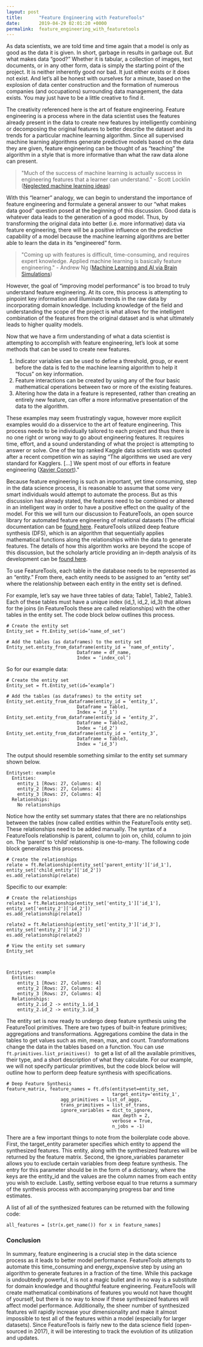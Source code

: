 ```yaml
---
layout: post
title:      "Feature Engineering with FeatureTools"
date:       2019-04-29 02:01:20 +0000
permalink:  feature_engineering_with_featuretools
---
```



As data scientists, we are told time and time again that a model is only as good as the data it is given. In short, garbage in results in garbage out. But what makes data “good?” Whether it is tabular, a collection of images, text documents, or in any other form, data is simply the starting point of the project. It is neither inherently good nor bad. It just either exists or it does not exist. And let’s all be honest with ourselves for a minute, based on the explosion of data center construction and the formation of numerous companies (and occupations) surrounding data management, the data exists. You may just have to be a little creative to find it.

The creativity referenced here is the art of feature engineering. Feature engineering is a process where in the data scientist uses the features already present in the data to create new features by intelligently combining or decomposing the original features to better describe the dataset and its trends for a particular machine learning algorithm. Since all supervised machine learning algorithms generate predictive models based on the data they are given, feature engineering can be thought of as “teaching” the algorithm in a style that is more informative than what the raw data alone can present.

> "Much of the success of machine learning is actually success in engineering features that a learner can understand." - Scott Locklin ([Neglected machine learning ideas](https://scottlocklin.wordpress.com/2014/07/22/neglected-machine-learning-ideas/))
> 

With this “learner” analogy, we can begin to understand the importance of feature engineering and formulate a general answer to our “what makes data good” question posed at the beginning of this discussion. Good data is whatever data leads to the generation of a good model. Thus, by transforming the original data into better (i.e. more informative) data via feature engineering, there will be a positive influence on the predictive capability of a model because the machine learning algorithms are better able to learn the data in its “engineered” form.

> "Coming up with features is difficult, time-consuming, and requires expert knowledge. Applied machine learning is basically feature engineering." - Andrew Ng ([Machine Learning and AI via Brain Simulations](https://forum.stanford.edu/events/2011/2011slides/plenary/2011plenaryNg.pdf))
> 

However, the goal of “improving model performance” is too broad to truly understand feature engineering. At its core, this process is attempting to pinpoint key information and illuminate trends in the raw data by incorporating domain knowledge. Including knowledge of the field and understanding the scope of the project is what allows for the intelligent combination of the features from the original dataset and is what ultimately leads to higher quality models. 

Now that we have a firm understanding of what a data scientist is attempting to accomplish with feature engineering, let’s look at some methods that can be used to create new features.

1. Indicator variables can be used to define a threshold, group, or event before the data is fed to the machine learning algorithm to help it “focus” on key information.
2. Feature interactions can be created by using any of the four basic mathematical operations between two or more of the existing features.
3. Altering how the data in a feature is represented, rather than creating an entirely new feature, can offer a more informative presentation of the data to the algorithm.

These examples may seem frustratingly vague, however more explicit examples would do a disservice to the art of feature engineering. This process needs to be individually tailored to each project and thus there is no one right or wrong way to go about engineering features. It requires time, effort, and a sound understanding of what the project is attempting to answer or solve. One of the top ranked Kaggle data scientists was quoted after a recent competition win as saying “The algorithms we used are very standard for Kagglers. […] We spent most of our efforts in feature engineering ([Xavier Conort](http://blog.kaggle.com/2013/04/10/qa-with-xavier-conort/))."

Because feature engineering is such an important, yet time consuming, step in the data science process, it is reasonable to assume that some very smart individuals would attempt to automate the process. But as this discussion has already stated, the features need to be combined or altered in an intelligent way in order to have a positive effect on the quality of the model. For this we will turn our discussion to FeatureTools, an open source library for automated feature engineering of relational datasets (The official documentation can be [found here](https://docs.featuretools.com/index.html). FeatureTools utilized deep feature synthesis (DFS), which is an algorithm that sequentially applies mathematical functions along the relationships within the data to generate features. The details of how this algorithm works are beyond the scope of this discussion, but the scholarly article providing an in-depth analysis of its development can be [found here](http://www.jmaxkanter.com/static/papers/DSAA_DSM_2015.pdf).

To use FeatureTools, each table in the database needs to be represented as an “entity.” From there, each entity needs to be assigned to an “entity set” where the relationship between each entity in the entity set is defined.

For example, let’s say we have three tables of data; Table1, Table2, Table3. Each of these tables must have a unique index (id_1, id_2, id_3) that allows for the joins (in FeatureTools these are called relationships) with the other tables in the entity set. The code block below outlines this process.

```
# Create the entity set
Entity_set = ft.Entity_set(id=’name_of_set’)

# Add the tables (as dataframes) to the entity set
Entity_set.entity_from_dataframe(entity_id = ‘name_of_entity’,
				          Dataframe = df_name,
				          Index = ‘index_col’)
```

So for our example data:

```
# Create the entity set
Entity_set = ft.Entity_set(id=’example’)

# Add the tables (as dataframes) to the entity set
Entity_set.entity_from_dataframe(entity_id = ‘entity_1’,
				          Dataframe = Table1,
				          Index = ‘id_1’)
Entity_set.entity_from_dataframe(entity_id = ‘entity_2’,
				          Dataframe = Table2,
				          Index = ‘id_2’)
Entity_set.entity_from_dataframe(entity_id = ‘entity_3’,
				          Dataframe = Table3,
				          Index = ‘id_3’)
```

The output should resemble something similar to the entity set summary shown below.

```
Entityset: example
  Entities:
    entity_1 [Rows: 27, Columns: 4]
    entity_2 [Rows: 27, Columns: 4]
    entity_3 [Rows: 27, Columns: 4]
  Relationships:
    No relationships
```

Notice how the entity set summary states that there are no relationships between the tables (now called entities within the FeatureTools entity set). These relationships need to be added manually. The syntax of a FeatureTools relationship is parent, column to join on, child, column to join on. The ‘parent’ to ‘child’ relationship is one-to-many. The following code block generalizes this process.

```
# Create the relationships
relate = ft.Relationship(entity_set['parent_entity']['id_1'], entity_set['child_entity']['id_2'])
es.add_relationship(relate)
```

Specific to our example:

```
# Create the relationships
relate1 = ft.Relationship(entity_set['entity_1']['id_1'], entity_set['entity_2']['id_2'])
es.add_relationship(relate1)

relate2 = ft.Relationship(entity_set['entity_3']['id_3'], entity_set['entity_2']['id_2'])
es.add_relationship(relate2)

# View the entity set summary
Entity_set



Entityset: example
  Entities:
    entity_1 [Rows: 27, Columns: 4]
    entity_2 [Rows: 27, Columns: 4]
    entity_3 [Rows: 27, Columns: 4]
  Relationships:
    entity_2.id_2 -> entity_1.id_1
    entity_2.id_2 -> entity_3.id_3

```

The entity set is now ready to undergo deep feature synthesis using the FeatureTool primitives. There are two types of built-in feature primitives; aggregations and transformations. Aggregations combine the data in the tables to get values such as min, mean, max, and count. Transformations change the data in the tables based on a function. You can use `ft.primitives.list_primitives() ` to get a list of all the available primitives, their type, and a short description of what they calculate. For our example, we will not specify particular primitives, but the code block below will outline how to perform deep feature synthesis with specifications.

```
# Deep Feature Synthesis
feature_matrix, feature_names = ft.dfs(entityset=entity_set,
                                       target_entity='entity_1',
		            agg_primitives = list_of_aggs,
		            trans_primitives = list_of_trans,
		            ignore_variables = dict_to_ignore,
                                       max_depth = 2, 
                                       verbose = True, 
                                       n_jobs = -1)
```

There are a few important things to note from the boilerplate code above. First, the target_entity parameter specifies which entity to append the synthesized features. This entity, along with the synthesized features will be returned by the feature matrix. Second, the ignore_variables parameter allows you to exclude certain variables from deep feature synthesis. The entry for this parameter should be in the form of a dictionary, where the keys are the entity_id and the values are the column names from each entity you wish to exclude. Lastly, setting verbose equal to true returns a summary of the synthesis process with accompanying progress bar and time estimates.

A list of all of the synthesized features can be returned with the following code:

```
all_features = [str(x.get_name()) for x in feature_names]
```

### Conclusion

In summary, feature engineering is a crucial step in the data science process as it leads to better model performance. FeatureTools attempts to automate this time_consuming and energy_expensive step by using an algorithm to generate features in a fraction of the time. While this package is undoubtedly powerful, it is not a magic bullet and in no way is a substitute for domain knowledge and thoughtful feature engineering. FeatureTools will create mathematical combinations of features you would not have thought of yourself, but there is no way to know if these synthesized features will affect model performance. Additionally, the sheer number of synthesized features will rapidly increase your dimensionality and make it almost impossible to test all of the features within a model (especially for larger datasets). Since FeatureTools is fairly new to the data science field (open-sourced in 2017), it will be interesting to track the evolution of its utilization and updates.


